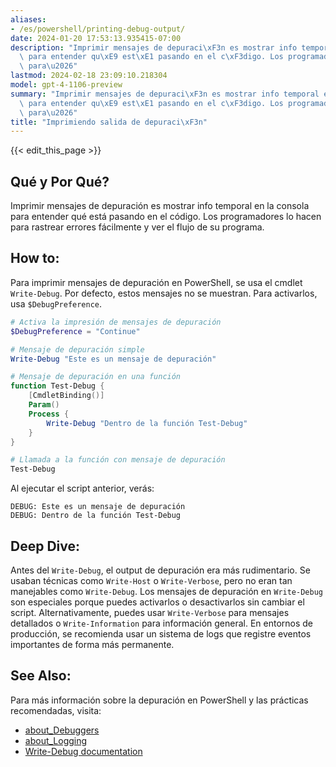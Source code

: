 ```yaml
---
aliases:
- /es/powershell/printing-debug-output/
date: 2024-01-20 17:53:13.935415-07:00
description: "Imprimir mensajes de depuraci\xF3n es mostrar info temporal en la consola\
  \ para entender qu\xE9 est\xE1 pasando en el c\xF3digo. Los programadores lo hacen\
  \ para\u2026"
lastmod: 2024-02-18 23:09:10.218304
model: gpt-4-1106-preview
summary: "Imprimir mensajes de depuraci\xF3n es mostrar info temporal en la consola\
  \ para entender qu\xE9 est\xE1 pasando en el c\xF3digo. Los programadores lo hacen\
  \ para\u2026"
title: "Imprimiendo salida de depuraci\xF3n"
---
```


{{< edit_this_page >}}

## Qué y Por Qué?
Imprimir mensajes de depuración es mostrar info temporal en la consola para entender qué está pasando en el código. Los programadores lo hacen para rastrear errores fácilmente y ver el flujo de su programa.

## How to:
Para imprimir mensajes de depuración en PowerShell, se usa el cmdlet `Write-Debug`. Por defecto, estos mensajes no se muestran. Para activarlos, usa `$DebugPreference`.

```PowerShell
# Activa la impresión de mensajes de depuración
$DebugPreference = "Continue"

# Mensaje de depuración simple
Write-Debug "Este es un mensaje de depuración"

# Mensaje de depuración en una función
function Test-Debug {
    [CmdletBinding()]
    Param()
    Process {
        Write-Debug "Dentro de la función Test-Debug"
    }
}

# Llamada a la función con mensaje de depuración
Test-Debug
```

Al ejecutar el script anterior, verás:

```
DEBUG: Este es un mensaje de depuración
DEBUG: Dentro de la función Test-Debug
```

## Deep Dive:
Antes del `Write-Debug`, el output de depuración era más rudimentario. Se usaban técnicas como `Write-Host` o `Write-Verbose`, pero no eran tan manejables como `Write-Debug`. Los mensajes de depuración en `Write-Debug` son especiales porque puedes activarlos o desactivarlos sin cambiar el script. Alternativamente, puedes usar `Write-Verbose` para mensajes detallados o `Write-Information` para información general. En entornos de producción, se recomienda usar un sistema de logs que registre eventos importantes de forma más permanente.

## See Also:
Para más información sobre la depuración en PowerShell y las prácticas recomendadas, visita:

- [about_Debuggers](https://docs.microsoft.com/en-us/powershell/module/microsoft.powershell.core/about/about_Debuggers)
- [about_Logging](https://docs.microsoft.com/en-us/powershell/module/microsoft.powershell.core/about/about_Logging)
- [Write-Debug documentation](https://docs.microsoft.com/en-us/powershell/module/microsoft.powershell.utility/write-debug)
